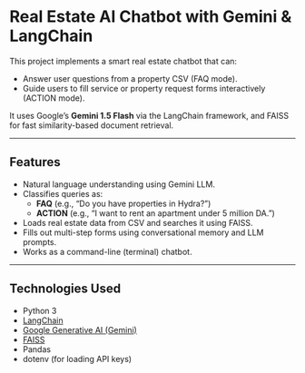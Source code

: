 # Real Estate AI Chatbot with Gemini & LangChain

This project implements a smart real estate chatbot that can:
- Answer user questions from a property CSV (FAQ mode).
- Guide users to fill service or property request forms interactively (ACTION mode).

It uses Google’s **Gemini 1.5 Flash** via the LangChain framework, and FAISS for fast similarity-based document retrieval.

---

## Features

- Natural language understanding using Gemini LLM.
- Classifies queries as:
  - **FAQ** (e.g., “Do you have properties in Hydra?”)
  - **ACTION** (e.g., “I want to rent an apartment under 5 million DA.”)
- Loads real estate data from CSV and searches it using FAISS.
- Fills out multi-step forms using conversational memory and LLM prompts.
- Works as a command-line (terminal) chatbot.

---

## Technologies Used

- Python 3
- [LangChain](https://github.com/langchain-ai/langchain)
- [Google Generative AI (Gemini)](https://ai.google.dev/)
- [FAISS](https://github.com/facebookresearch/faiss)
- Pandas
- dotenv (for loading API keys)



